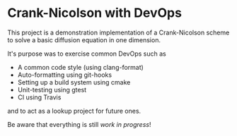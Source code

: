 # Crank-Nicolson with DevOps

This project is a demonstration implementation of a Crank-Nicolson scheme to solve a basic diffusion equation in one dimension.

It's purpose was to exercise common DevOps such as
* A common code style (using clang-format)
* Auto-formatting using git-hooks
* Setting up a build system using cmake
* Unit-testing using gtest
* CI using Travis

and to act as a lookup project for future ones.

Be aware that everything is still *work in progress*! 
